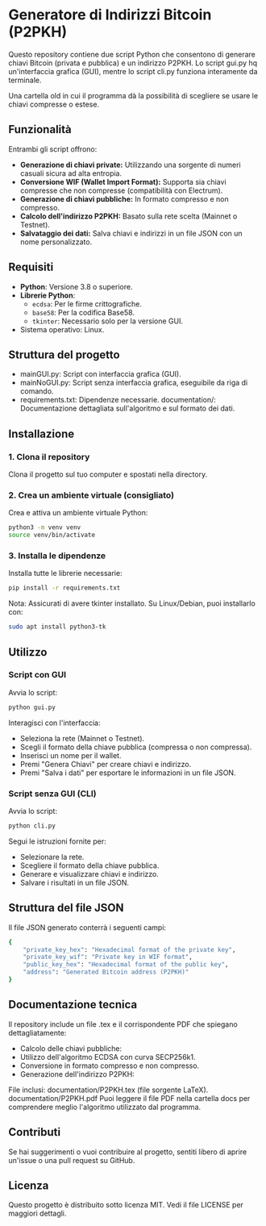# Generatore di Indirizzi Bitcoin (P2PKH)

Questo repository contiene due script Python che consentono di generare chiavi Bitcoin (privata e pubblica) e un indirizzo P2PKH. Lo script gui.py hq un'interfaccia grafica (GUI), mentre lo script cli.py funziona interamente da terminale.

Una cartella old in cui il programma dà la possibilità di scegliere se usare le chiavi compresse o estese.

## Funzionalità
Entrambi gli script offrono:

- **Generazione di chiavi private:** Utilizzando una sorgente di numeri casuali sicura ad alta entropia.
- **Conversione WIF (Wallet Import Format):** Supporta sia chiavi compresse che non compresse (compatibilità con Electrum).
- **Generazione di chiavi pubbliche:** In formato compresso e non compresso.
- **Calcolo dell'indirizzo P2PKH:** Basato sulla rete scelta (Mainnet o Testnet).
- **Salvataggio dei dati:** Salva chiavi e indirizzi in un file JSON con un nome personalizzato.

## Requisiti

- **Python**: Versione 3.8 o superiore.
- **Librerie Python**:
  - `ecdsa`: Per le firme crittografiche.
  - `base58`: Per la codifica Base58.
  - `tkinter`: Necessario solo per la versione GUI.
- Sistema operativo: Linux.

## Struttura del progetto

- mainGUI.py: Script con interfaccia grafica (GUI).
- mainNoGUI.py: Script senza interfaccia grafica, eseguibile da riga di comando.
- requirements.txt: Dipendenze necessarie.
documentation/: Documentazione dettagliata sull'algoritmo e sul formato dei dati.

## Installazione

### 1. Clona il repository

Clona il progetto sul tuo computer e spostati nella directory.

### 2. Crea un ambiente virtuale (consigliato)
Crea e attiva un ambiente virtuale Python:

```bash
python3 -m venv venv
source venv/bin/activate
```

### 3. Installa le dipendenze
Installa tutte le librerie necessarie:

```bash
pip install -r requirements.txt
```

Nota: Assicurati di avere tkinter installato. Su Linux/Debian, puoi installarlo con:

```bash
sudo apt install python3-tk
```

## Utilizzo
### Script con GUI

Avvia lo script:
```bash
python gui.py
```

Interagisci con l'interfaccia:
- Seleziona la rete (Mainnet o Testnet).
- Scegli il formato della chiave pubblica (compressa o non compressa).
- Inserisci un nome per il wallet.
- Premi "Genera Chiavi" per creare chiavi e indirizzo.
- Premi "Salva i dati" per esportare le informazioni in un file JSON.

### Script senza GUI (CLI)
Avvia lo script:

```bash
python cli.py
```

Segui le istruzioni fornite per:
- Selezionare la rete.
- Scegliere il formato della chiave pubblica.
- Generare e visualizzare chiavi e indirizzo.
- Salvare i risultati in un file JSON.

## Struttura del file JSON
Il file JSON generato conterrà i seguenti campi:

```bash
{
    "private_key_hex": "Hexadecimal format of the private key",
    "private_key_wif": "Private key in WIF format",
    "public_key_hex": "Hexadecimal format of the public key",
    "address": "Generated Bitcoin address (P2PKH)"
}
```

## Documentazione tecnica
Il repository include un file .tex e il corrispondente PDF che spiegano dettagliatamente:

   - Calcolo delle chiavi pubbliche:
   - Utilizzo dell'algoritmo ECDSA con curva SECP256k1.
   - Conversione in formato compresso e non compresso.
   - Generazione dell'indirizzo P2PKH:

File inclusi:
documentation/P2PKH.tex (file sorgente LaTeX).
documentation/P2PKH.pdf
Puoi leggere il file PDF nella cartella docs per comprendere meglio l'algoritmo utilizzato dal programma.

## Contributi
Se hai suggerimenti o vuoi contribuire al progetto, sentiti libero di aprire un'issue o una pull request su GitHub.

## Licenza
Questo progetto è distribuito sotto licenza MIT. Vedi il file LICENSE per maggiori dettagli.
